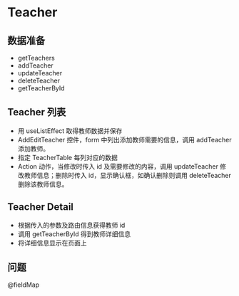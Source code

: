 # Teacher

## 数据准备

- getTeachers
- addTeacher
- updateTeacher
- deleteTeacher
- getTeacherById

## Teacher 列表

- 用 useListEffect 取得教师数据并保存
- AddEditTeacher 控件，form 中列出添加教师需要的信息，调用 addTeacher 添加教师。
- 指定 TeacherTable 每列对应的数据
- Action 动作，当修改时传入 id 及需要修改的内容，调用 updateTeacher 修改教师信息；删除时传入 id，显示确认框，如确认删除则调用 deleteTeacher 删除该教师信息。

## Teacher Detail

- 根据传入的参数及路由信息获得教师 id
- 调用 getTeacherById 得到教师详细信息
- 将详细信息显示在页面上

## 问题

@fieldMap
